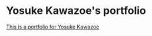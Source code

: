 # Yosuke Kawazoe's portfolio

[This is a portfolio for Yosuke Kawazoe](https://yosukeportfolio-yvzmajnybrzah58vzoxkmx.streamlit.app/)



